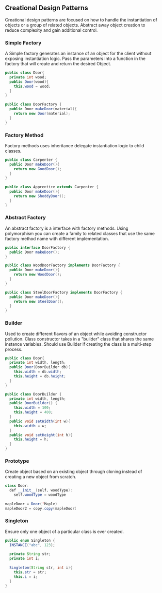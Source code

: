 ## Creational Design Patterns

Creational design patterns are focused on how to handle the instantiation of objects or a group of related objects. Abstract away object creation to reduce complexity and gain additional control.

### Simple Factory

A Simple factory generates an instance of an object for the client without exposing instantiation logic. Pass the parameters into a function in the factory that will create and return the desired Object.

```java
public class Door{
  private int wood;
  public Door(wood){
    this.wood = wood;
  }
}
    
public class DoorFactory {
  public Door makeDoor(material){
    return new Door(material);
  }
}
```

### Factory Method

Factory methods uses inheritance delegate instantiation logic to child classes. 

```java
public class Carpenter {
  public Door makeDoor(){
    return new GoodDoor();
  }
}
    
public class Apprentice extends Carpenter {
  public Door makeDoor(){
    return new ShoddyDoor();
  }
}
```

### Abstract Factory

An abstract factory is a interface with factory methods. Using polymorphism you can create a family to related classes that use the same factory method name with different implementation.

```java
public interface DoorFactory {
  public Door makeDoor();
}

public class WoodDoorFactory implements DoorFactory {
  public Door makeDoor(){
    return new WoodDoor();
  }
}

public class SteelDoorFactory implements DoorFactory {
  public Door makeDoor(){
    return new SteelDoor();
  }
}
```

### Builder

Used to create different flavors of an object while avoiding constructor pollution. Class constructor takes in a "builder" class that shares the same instance variables. Should use Builder if creating the class is a multi-step process.

```java
public class Door{
  private int width, length;
  public Door(DoorBuilder db){
    this.width = db.width;
    this.height = db.height;
  }
}

public class DoorBuilder {
  private int width, length;
  public DoorBuilder() {
    this.width = 100;
    this.height = 400;
  }
  public void setWidth(int w){
    this.width = w;
  }
  public void setHeight(int h){
    this.height = h;
  }
}
```

### Prototype

Create object based on an existing object through cloning instead of creating a new object from scratch.

```java
class Door:
  def __init__(self, woodType):
    self.woodType = woodType
    
mapleDoor = Door('Maple)
mapleDoor2 = copy.copy(mapleDoor)
```

### Singleton

Ensure only one object of a particular class is ever created. 

```java
public enum Singleton {
  INSTANCE("abc", 123);
  
  private String str;
  private int i;
  
  Singleton(String str, int i){
    this.str = str;
    this.i = i;
  }
}
```